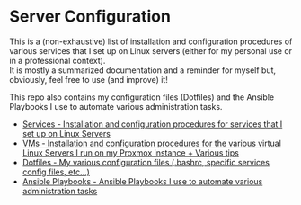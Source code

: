 # Server Configuration

This is a (non-exhaustive) list of installation and configuration procedures of various services that I set up on Linux servers (either for my personal use or in a professional context).   
It is mostly a summarized documentation and a reminder for myself but, obviously, feel free to use (and improve) it!  
  
This repo also contains my configuration files (Dotfiles) and the Ansible Playbooks I use to automate various administration tasks.  

* [Services - Installation and configuration procedures for services that I set up on Linux Servers](https://github.com/Antiz96/Server-Configuration/tree/main/Services)
* [VMs - Installation and configuration procedures for the various virtual Linux Servers I run on my Proxmox instance + Various tips](https://github.com/Antiz96/Server-Configuration/tree/main/VMs)
* [Dotfiles - My various configuration files (.bashrc, specific services config files, etc...)](https://github.com/Antiz96/Server-Configuration/tree/main/Dotfiles)
* [Ansible Playbooks - Ansible Playbooks I use to automate various administration tasks](https://github.com/Antiz96/Server-Configuration/tree/main/Ansible-Playbooks)
